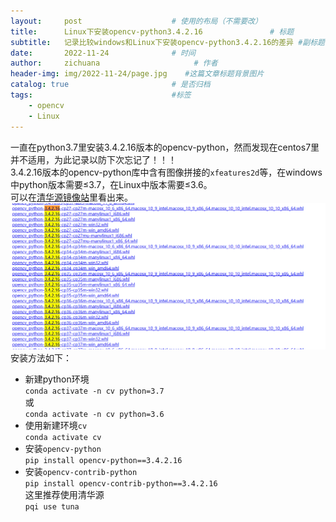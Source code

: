 ```yaml
---
layout:     post                    # 使用的布局（不需要改）
title:      Linux下安装opencv-python3.4.2.16               # 标题 
subtitle:   记录比较windows和Linux下安装opencv-python3.4.2.16的差异 #副标题
date:       2022-11-24              # 时间
author:     zichuana                     # 作者
header-img: img/2022-11-24/page.jpg    #这篇文章标题背景图片
catalog: true                       # 是否归档
tags:                               #标签
    - opencv
    - Linux
---
```

一直在python3.7里安装3.4.2.16版本的opencv-python，然而发现在centos7里并不适用，为此记录以防下次忘记了！！！  
3.4.2.16版本的opencv-python库中含有图像拼接的`xfeatures2d`等，在windows中python版本需要≤3.7，在Linux中版本需要≤3.6。  
可以在[清华源镜像站](https://pypi.tuna.tsinghua.edu.cn/simple/opencv-python/)里看出来。  
![image](/img/2022-11-24/a.png)  
安装方法如下：  
- 新建python环境  
`conda activate -n cv python=3.7`  
或  
`conda activate -n cv python=3.6`  
- 使用新建环境`cv`  
`conda activate cv`  
- 安装`opencv-python`  
`pip install opencv-python==3.4.2.16`  
- 安装`opencv-contrib-python`  
`pip install opencv-contrib-python==3.4.2.16`  
这里推荐使用清华源  
`pqi use tuna`
